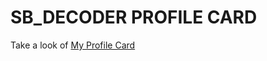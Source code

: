 # SB_DECODER PROFILE CARD

Take a look of [My Profile Card](https://sb-decoder.github.io/My_Profile_Card/)
